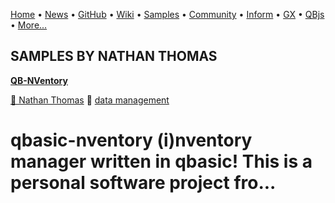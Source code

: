 [Home](https://qb64.com) • [News](../news.md) • [GitHub](https://github.com/QB64Official/qb64) • [Wiki](https://github.com/QB64Official/qb64/wiki) • [Samples](../samples.md) • [Community](../community.md) • [Inform](../inform.md) • [GX](../gx.md) • [QBjs](../qbjs.md) • [More...](../more.md)

## SAMPLES BY NATHAN THOMAS

**[QB-NVentory](qb-nventory/index.md)**

[🐝 Nathan Thomas](nathan-thomas.md) 🔗 [data management](data-management.md)

# qbasic-nventory (i)nventory manager written in qbasic!  This is a personal software project fro...
